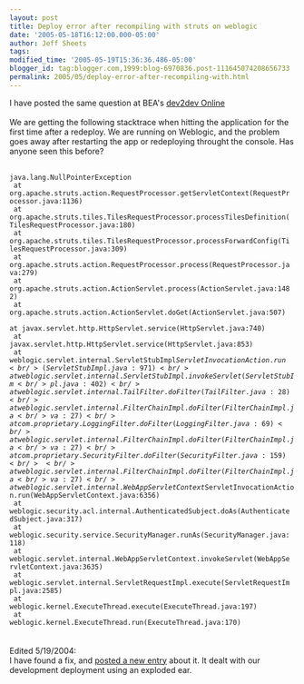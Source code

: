 ```yaml
---
layout: post
title: Deploy error after recompiling with struts on weblogic
date: '2005-05-18T16:12:00.000-05:00'
author: Jeff Sheets
tags:
modified_time: '2005-05-19T15:36:36.486-05:00'
blogger_id: tag:blogger.com,1999:blog-6970836.post-111645074208656733
permalink: 2005/05/deploy-error-after-recompiling-with.html
---
```


I have posted the same question at BEA's <a
      href="http://forums.bea.com/bea/thread.jspa?messageID=600006095&amp;#600006095">dev2dev
      Online</a><br /><br />We are getting the following stacktrace when hitting
      the application for the first time after a redeploy. We are running on Weblogic, and the
      problem goes away after restarting the app or redeploying throught the console. Has anyone
      seen this before?<br /><br /><code><br
      />java.lang.NullPointerException<br /> at
      org.apache.struts.action.RequestProcessor.getServletContext(RequestPr<br
      />ocessor.java:1136)<br /> at
      org.apache.struts.tiles.TilesRequestProcessor.processTilesDefinition(<br
      />TilesRequestProcessor.java:180)<br /> at
      org.apache.struts.tiles.TilesRequestProcessor.processForwardConfig(Ti<br
      />lesRequestProcessor.java:309)<br /> at
      org.apache.struts.action.RequestProcessor.process(RequestProcessor.ja<br />va:279)<br
      /> at org.apache.struts.action.ActionServlet.process(ActionServlet.java:148<br
      />2)<br /> at
      org.apache.struts.action.ActionServlet.doGet(ActionServlet.java:507)<br /> at
      javax.servlet.http.HttpServlet.service(HttpServlet.java:740)<br /> at
      javax.servlet.http.HttpServlet.service(HttpServlet.java:853)<br /> at
      weblogic.servlet.internal.ServletStubImpl$ServletInvocationAction.run<br
      />(ServletStubImpl.java:971)<br /> at
      weblogic.servlet.internal.ServletStubImpl.invokeServlet(ServletStubIm<br
      />pl.java:402)<br /> at
      weblogic.servlet.internal.TailFilter.doFilter(TailFilter.java:28)<br /> at
      weblogic.servlet.internal.FilterChainImpl.doFilter(FilterChainImpl.ja<br />va:27)<br
      /> at com.proprietary.LoggingFilter.doFilter(LoggingFilter.java:69)<br /> at
      weblogic.servlet.internal.FilterChainImpl.doFilter(FilterChainImpl.ja<br />va:27)<br
      /> at com.proprietary.SecurityFilter.doFilter(SecurityFilter.java:159)<br /><br
      /> at weblogic.servlet.internal.FilterChainImpl.doFilter(FilterChainImpl.ja<br
      />va:27)<br /> at
      weblogic.servlet.internal.WebAppServletContext$ServletInvocationActio<br
      />n.run(WebAppServletContext.java:6356)<br /> at
      weblogic.security.acl.internal.AuthenticatedSubject.doAs(Authenticate<br
      />dSubject.java:317)<br /> at
      weblogic.security.service.SecurityManager.runAs(SecurityManager.java:<br />118)<br
      /> at weblogic.servlet.internal.WebAppServletContext.invokeServlet(WebAppSe<br
      />rvletContext.java:3635)<br /> at
      weblogic.servlet.internal.ServletRequestImpl.execute(ServletRequestIm<br
      />pl.java:2585)<br /> at
      weblogic.kernel.ExecuteThread.execute(ExecuteThread.java:197)<br /> at
      weblogic.kernel.ExecuteThread.run(ExecuteThread.java:170)<br /></code><br
      /><br />Edited 5/19/2004:<br />I have found a fix, and <a
      href="http://uncommentedbytes.blogspot.com/2005/05/nullpointer-on-weblogic-fixed.html">posted
      a new entry</a> about it. It dealt with our development deployment using an exploded
      ear.